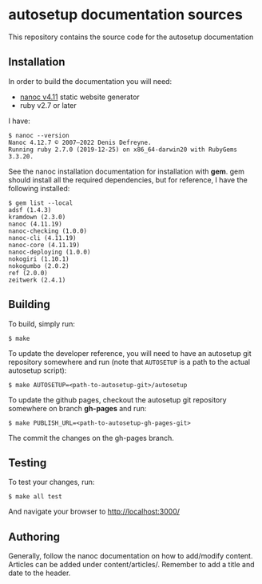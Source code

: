 autosetup documentation sources
===============================

This repository contains the source code for the autosetup documentation

Installation
------------

In order to build the documentation you will need:

* [nanoc v4.11](https://nanoc.ws) static website generator
* ruby v2.7 or later

I have:

```
$ nanoc --version
Nanoc 4.12.7 © 2007–2022 Denis Defreyne.
Running ruby 2.7.0 (2019-12-25) on x86_64-darwin20 with RubyGems 3.3.20.
```

See the nanoc installation documentation for installation with **gem**.
gem should install all the required dependencies, but for reference, I have the
following installed:

```
$ gem list --local
adsf (1.4.3)
kramdown (2.3.0)
nanoc (4.11.19)
nanoc-checking (1.0.0)
nanoc-cli (4.11.19)
nanoc-core (4.11.19)
nanoc-deploying (1.0.0)
nokogiri (1.10.1)
nokogumbo (2.0.2)
ref (2.0.0)
zeitwerk (2.4.1)
```

Building
--------

To build, simply run:

```
$ make
```

To update the developer reference, you will need to have an autosetup
git repository somewhere and run (note that `AUTOSETUP` is a path to the
actual autosetup script):

```
$ make AUTOSETUP=<path-to-autosetup-git>/autosetup
```

To update the github pages, checkout the autosetup git repository somewhere
on branch **gh-pages** and run:

```
$ make PUBLISH_URL=<path-to-autosetup-gh-pages-git>
```

The commit the changes on the gh-pages branch.

Testing
-------

To test your changes, run:

```
$ make all test
```

And navigate your browser to [http://localhost:3000/](http://localhost:3000/)

Authoring
---------

Generally, follow the nanoc documentation on how to add/modify content.
Articles can be added under content/articles/.
Remember to add a title and date to the header.
